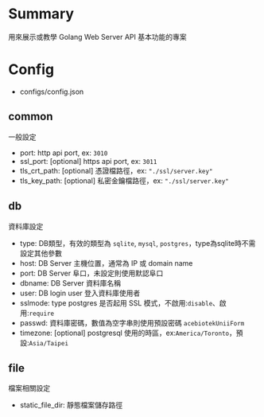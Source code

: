 # Summary
用來展示或教學 Golang Web Server API 基本功能的專案

# Config
- configs/config.json

## common
一般設定
- port: http api port, ex: `3010`
- ssl_port: [optional] https api port, ex: `3011`
- tls_crt_path: [optional] 憑證檔路徑，ex: `"./ssl/server.key"`
- tls_key_path: [optional] 私密金鑰檔路徑，ex: `"./ssl/server.key"`

## db
資料庫設定
- type: DB類型，有效的類型為 `sqlite`, `mysql`, `postgres`，type為sqlite時不需設定其他參數
- host: DB Server 主機位置，通常為 IP 或 domain name
- port: DB Server 阜口，未設定則使用默認阜口
- dbname: DB Server 資料庫名稱
- user: DB login user 登入資料庫使用者
- sslmode: type postgres 是否起用 SSL 模式，不啟用:`disable`、啟用:`require`
- passwd: 資料庫密碼，數值為空字串則使用預設密碼 `acebiotekUniiForm`
- timezone: [optional] postgresql 使用的時區，ex:`America/Toronto`，預設:`Asia/Taipei`

## file
檔案相關設定
- static_file_dir: 靜態檔案儲存路徑
